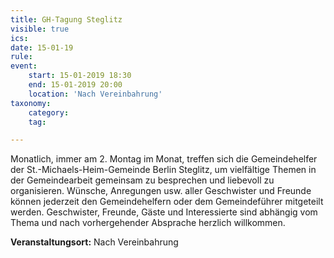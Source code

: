 ```yaml
---
title: GH-Tagung Steglitz
visible: true
ics: 
date: 15-01-19
rule: 
event:
	start: 15-01-2019 18:30
	end: 15-01-2019 20:00
	location: 'Nach Vereinbahrung'
taxonomy:
	category: 
	tag: 

---
```

Monatlich, immer am 2. Montag im Monat, treffen sich die Gemeindehelfer der St.-Michaels-Heim-Gemeinde Berlin Steglitz, um vielfältige Themen in der Gemeindearbeit gemeinsam zu besprechen und liebevoll zu organisieren. Wünsche, Anregungen usw. aller Geschwister und Freunde können jederzeit den Gemeindehelfern oder dem Gemeindeführer mitgeteilt werden. Geschwister, Freunde, Gäste und Interessierte sind abhängig vom Thema und nach vorhergehender Absprache herzlich willkommen.


**Veranstaltungsort:** Nach Vereinbahrung

